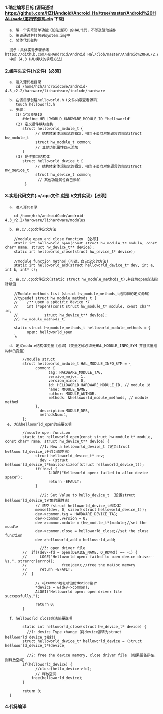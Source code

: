 
#### 1.确定编写目标 (源码通过 https://github.com/HZHAndroid/Android_Hal/tree/master/Android%20HAL/code/第四节源码.zip 下载)
      a. 编一个实现简单功能（加法运算）的HAL代码，不涉及驱动操作 
      b. 编译通过并打包到system.img中 
      c. 总体代码结构 
      
      提示：具体实现步骤参考 https://github.com/HZHAndroid/Android_Hal/blob/master/Android%20HAL/2.Android%20Hal%E4%BD%93%E7%B3%BB%E7%BB%93%E6%9E%84%E4%B8%8E%E8%AE%BE%E8%AE%A1%E6%80%9D%E6%83%B3.md
      中的（4.3 HAL模块的实现方法）

#### 2.编写头文件(.h文件)【必须】
      a. 进入源码根目录
         cd /home/hzh/androidCode/android-4.3_r2.2/hardware/libhardware/include/hardware
         
      b. 在该目录创建helloworld.h (文件内容查看源码)
         touch helloworld.h
      c. 步骤：
        （1）定义模块ID
            #define HELLOWORLD_HARDWARE_MODULE_ID "helloworld"
         (2) 定义硬件模块结构
            struct helloworld_module_t {  
                  // 结构体来体现继承的概念，相当于面向对象语言的继承struct hw_module_t
                  struct hw_module_t common;
                  // 其他功能属性自己添加
            }
         (3) 硬件接口结构体
            struct helloworld_device_t {  
                  // 结构体来体现继承的概念，相当于面向对象语言的继承struct hw_device_t
                  struct hw_device_t common;
                   // 其他功能属性自己添加
             }
        
#### 3.实现代码文件(.c/.cpp文件,就是.h文件实现)【必须】
      a. 进入源码目录
      
        cd /home/hzh/androidCode/android-4.3_r2.2/hardware/libhardware/modules
        
      b. 在.c/.cpp文件定义方法
      
        //module open and close function 【必须】
        static int helloworld_open(const struct hw_module_t* module, const char* name, struct hw_device_t** device);
        static int helloworld_close(struct hw_device_t* device);
        
        //module function method (可选，自己定义的方法)
        static int helloworld_add(struct helloworld_device_t* dev, int a, int b, int* c);
        
      c. 在.c/.cpp文件定义(static struct hw_module_methods_t),并且为open方法指针赋值
      
        //Module methods list（struct hw_module_methods_t结构体的定义源码）
        //typedef struct hw_module_methods_t {
        //    /** Open a specific device */
        //    int (*open)(const struct hw_module_t* module, const char* id,
        //            struct hw_device_t** device);
        //} hw_module_methods_t;

        static struct hw_module_methods_t helloworld_module_methods = {
              open: helloworld_open
        };
        
      d. 定义module结构体变量【必须】（变量名称必须是HAL_MODULE_INFO_SYM 并且赋值结构体的变量）
      
            //moudle struct
            struct helloworld_module_t HAL_MODULE_INFO_SYM = {
                  common: {
                        tag: HARDWARE_MODULE_TAG,
                        version_major: 1,
                        version_minor: 0,
                        id: HELLOWORLD_HARDWARE_MODULE_ID, // module id
                        name: MODULE_NAME,
                        author: MODULE_AUTHOR,
                        methods: &helloworld_module_methods, // module method
                  },
                    description:MODULE_DES,
                    methodsNum:1,
            };
     e. 方法helloworld_open的简要说明
     
            //module open function
            static int helloworld_open(const struct hw_module_t* module, const char* name, struct hw_device_t** device) {
                    //1: New a helloworld_device_t (定义struct helloworld_device_t并且分配空间)
                  struct helloworld_device_t* dev;
                    dev = (struct helloworld_device_t*)malloc(sizeof(struct helloworld_device_t));
                  if(!dev) {
                        ALOGE("Helloworld open: failed to alloc device space");
                        return -EFAULT;
                  }

                    //2: Set Value to hello_device_t （设置struct helloworld_device_t对象的属性值）
                  // 清空（struct helloworld_device_t结构体）
                  memset(dev, 0, sizeof(struct helloworld_device_t));
                  dev->common.tag = HARDWARE_DEVICE_TAG;
                  dev->common.version = 0;
                  dev->common.module = (hw_module_t*)module;//set the moudle
                  dev->common.close = helloworld_close;//set the close function
                  dev->helloworld_add = helloworld_add;

                    //3: open driver file
            //	if((dev->fd = open(DEVICE_NAME, O_RDWR)) == -1) {
            //		LOGE("Helloworld open: failed to open device driver-- %s.", strerror(errno));
            //                free(dev);//free the malloc memory
            //		return -EFAULT;
            //	}

                  // 将common地址赋值给device指针
                  *device = &(dev->common);
                  ALOGI("Helloworld open: open driver file successfully.");

                  return 0;
            }
            
      f. helloworld_close方法简要说明
            
            static int helloworld_close(struct hw_device_t* device) {
              //1: device Type change (将device强转为struct helloworld_device_t指针)
            struct helloworld_device_t* helloworld_device = (struct helloworld_device_t*)device;

              //2: free the device memory, close driver file （如果设备存在，则释放空间）
            if(helloworld_device) {
                  //close(hello_device->fd);
                  // 释放空间
                free(helloworld_device);
            }

            return 0;
      }
      
#### 4.代码编译

